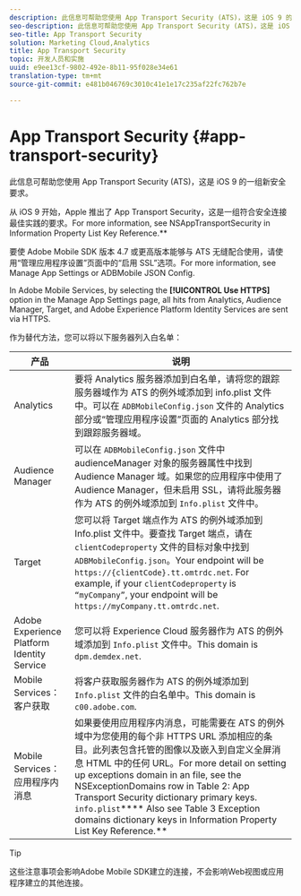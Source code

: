 ```yaml
---
description: 此信息可帮助您使用 App Transport Security (ATS)，这是 iOS 9 的一组新安全要求。
seo-description: 此信息可帮助您使用 App Transport Security (ATS)，这是 iOS 9 的一组新安全要求。
seo-title: App Transport Security
solution: Marketing Cloud,Analytics
title: App Transport Security
topic: 开发人员和实施
uuid: e9ee13cf-9802-492e-8b11-95f028e34e61
translation-type: tm+mt
source-git-commit: e481b046769c3010c41e1e17c235af22fc762b7e

---
```



# App Transport Security {#app-transport-security}

此信息可帮助您使用 App Transport Security (ATS)，这是 iOS 9 的一组新安全要求。

从 iOS 9 开始，Apple 推出了 App Transport Security，这是一组符合安全连接最佳实践的要求。For more information, see NSAppTransportSecurity in Information Property List Key Reference.**[](https://developer.apple.com/library/prerelease/ios/technotes/App-Transport-Security-Technote/)

要使 Adobe Mobile SDK 版本 4.7 或更高版本能够与 ATS 无缝配合使用，请使用“管理应用程序设置”页面中的“启用 SSL”选项。For more information, see Manage App Settings or ADBMobile JSON Config.[](/help/using/c-manage-app-settings/c-manage-app-settings.md)[](/help/ios/configuration/json-config/json-config.md)

In Adobe Mobile Services, by selecting the **[!UICONTROL Use HTTPS]** option in the Manage App Settings page, all hits from Analytics, Audience Manager, Target, and Adobe Experience Platform Identity Services are sent via HTTPS.

作为替代方法，您可以将以下服务器列入白名单：

| 产品 | 说明 |
|--- |--- |
| Analytics | 要将 Analytics 服务器添加到白名单，请将您的跟踪服务器域作为 ATS 的例外域添加到 info.plist 文件中。可以在 `ADBMobileConfig.json` 文件的 Analytics 部分或“管理应用程序设置”页面的 Analytics 部分找到跟踪服务器域。 |
| Audience Manager | 可以在 `ADBMobileConfig.json` 文件中 audienceManager 对象的服务器属性中找到 Audience Manager 域。如果您的应用程序中使用了 Audience Manager，但未启用 SSL，请将此服务器作为 ATS 的例外域添加到 `Info.plist` 文件中。 |
| Target | 您可以将 Target 端点作为 ATS 的例外域添加到 Info.plist 文件中。要查找 Target 端点，请在 `clientCodeproperty` 文件的目标对象中找到 `ADBMobileConfig.json`。Your endpoint will be `https://{clientCode}.tt.omtrdc.net`.  For example, if your `clientCodeproperty` is `“myCompany”`, your endpoint will be `https://myCompany.tt.omtrdc.net`. |
| Adobe Experience Platform Identity Service | 您可以将 Experience Cloud 服务器作为 ATS 的例外域添加到 `Info.plist` 文件中。This domain is `dpm.demdex.net`. |
| Mobile Services：客户获取 | 将客户获取服务器作为 ATS 的例外域添加到 `Info.plist` 文件的白名单中。This domain is `c00.adobe.com`. |
| Mobile Services：应用程序内消息 | 如果要使用应用程序内消息，可能需要在 ATS 的例外域中为您使用的每个非 HTTPS URL 添加相应的条目。此列表包含托管的图像以及嵌入到自定义全屏消息 HTML 中的任何 URL。For more detail on setting up exceptions domain in an  file, see the NSExceptionDomains row in Table 2: App Transport Security dictionary primary keys. `info.plist`**** Also see Table 3  Exception domains dictionary keys in Information Property List Key Reference.**[](https://developer.apple.com/library/prerelease/ios/technotes/App-Transport-Security-Technote/) |

>[!TIP]
>
>这些注意事项会影响Adobe Mobile SDK建立的连接，不会影响Web视图或应用程序建立的其他连接。

